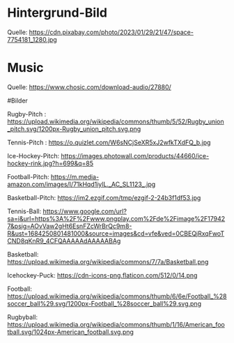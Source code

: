 # Hintergrund-Bild

Quelle: https://cdn.pixabay.com/photo/2023/01/29/21/47/space-7754181_1280.jpg

# Music

Quelle: https://www.chosic.com/download-audio/27880/

#Bilder

Rugby-Pitch : https://upload.wikimedia.org/wikipedia/commons/thumb/5/52/Rugby_union_pitch.svg/1200px-Rugby_union_pitch.svg.png

Tennis-Pitch : https://o.quizlet.com/W6sNCjSeXR5xJ2wfkTXdFQ_b.jpg

Ice-Hockey-Pitch: https://images.photowall.com/products/44660/ice-hockey-rink.jpg?h=699&q=85

Football-Pitch: https://m.media-amazon.com/images/I/71kHqd1iylL._AC_SL1123_.jpg

Basketball-Pitch: https://im2.ezgif.com/tmp/ezgif-2-24b3f1df53.jpg

Tennis-Ball: https://www.google.com/url?sa=i&url=https%3A%2F%2Fwww.pngplay.com%2Fde%2Fimage%2F179427&psig=AOvVaw2gHt6EsnFZcWrBrQc9m8-R&ust=1684250801481000&source=images&cd=vfe&ved=0CBEQjRxqFwoTCND8qKnR9_4CFQAAAAAdAAAAABAg

Basketball: https://upload.wikimedia.org/wikipedia/commons/7/7a/Basketball.png

Icehockey-Puck: https://cdn-icons-png.flaticon.com/512/0/14.png

Football: https://upload.wikimedia.org/wikipedia/commons/thumb/6/6e/Football_%28soccer_ball%29.svg/1200px-Football_%28soccer_ball%29.svg.png

Rugbyball: https://upload.wikimedia.org/wikipedia/commons/thumb/1/16/American_football.svg/1024px-American_football.svg.png 